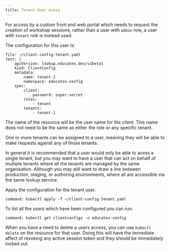 ```yaml
---
title: Tenant User Acess
---
```


For access by a custom front end web portal which needs to request the creation
of workshop sessions, rather than a user with `admin` role, a user with `tenant`
role is instead used.

The configuration for this user is:

```editor:append-lines-to-file
file: ~/client-config-tenant.yaml
text: |
    apiVersion: lookup.educates.dev/v1beta1
    kind: ClientConfig
    metadata:
        name: tenant-1
        namespace: educates-config
    spec:
        client:
            password: super-secret
        roles:
            - tenant
        tenants:
            - tenant-1
```

The name of the resource will be the user name for the client. This name does
not need to be the same as either the role or any specific tenant.

One or more tenants can be assigned to a user, meaning they will be able to make
requests against any of those tenants.

In general it is recommended that a user would only be able to acess a single
tenant, but you may want to have a user that can act on behalf of multiple
tenants where all the tenants are managed by the same organisation. Although you
may still want to draw a line between production, staging, or authoring
environments, where all are accessible via the same lookup service.

Apply the configuration for the tenant user.

```terminal:execute
command: kubectl apply -f ~/client-config-tenant.yaml
```

To list all the users which have been configured you can run:

```terminal:execute
command: kubectl get clientconfigs -n educates-config
```

When you have a need to delete a users access, you can use `kubectl delete`
on the resource for that user. Doing this will have the immediate affect of
revoking any active session token and they should be immediately locked out.
